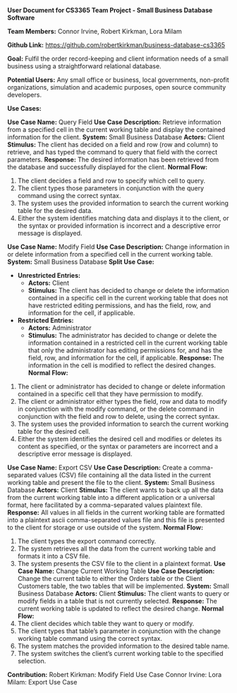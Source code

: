 **User Document for CS3365 Team Project - Small Business Database Software**

**Team Members:** Connor Irvine, Robert Kirkman, Lora Milam

**Github Link:** https://github.com/robertkirkman/business-database-cs3365

**Goal:** Fulfil the order record-keeping and client information needs of a small business using a straightforward relational database.

**Potential Users:** Any small office or business, local governments, non-profit organizations, simulation and academic purposes, open source community developers.

**Use Cases:**

**Use Case Name:** Query Field
**Use Case Description:** Retrieve information from a specified cell in the current working table and display the contained information for the client. 
**System:** Small Business Database
**Actors:** Client
**Stimulus:** The client has decided on a field and row (row and column) to retrieve, and has typed the command to query that field with the correct parameters. 
**Response:** The desired information has been retrieved from the database and successfully displayed for the client. 
**Normal Flow:**
1. The client decides a field and row to specify which cell to query.
2. The client types those parameters in conjunction with the query command using the correct syntax. 
3. The system uses the provided information to search the current working table for the desired data.
4. Either the system identifies matching data and displays it to the client, or the syntax or provided information is incorrect and a descriptive error message is displayed.

**Use Case Name:** Modify Field
**Use Case Description:** Change information in or delete information from a specified cell in the current working table.
**System:** Small Business Database
**Split Use Case:**
*   **Unrestricted Entries:**
    *   **Actors:** Client
    *   **Stimulus:** The client has decided to change or delete the information contained in a specific cell in the current working table that does not have restricted editing permissions, and has the field, row, and information for the cell, if applicable. 
*   **Restricted Entries:**
    *   **Actors:** Administrator
    *   **Stimulus:** The administrator has decided to change or delete the information contained in a restricted cell in the current working table that only the administrator has editing permissions for, and has the field, row, and information for the cell, if applicable. 
**Response:** The information in the cell is modified to reflect the desired changes.
**Normal Flow:**
1. The client or administrator has decided to change or delete information contained in a specific cell that they have permission to modify.
2. The client or administrator either types the field, row and data to modify in conjunction with the modify command, or the delete command in conjunction with the field and row to delete, using the correct syntax.
3. The system uses the provided information to search the current working table for the desired cell.
4. Either the system identifies the desired cell and modifies or deletes its content as specified, or the syntax or parameters are incorrect and a descriptive error message is displayed.

**Use Case Name:** Export CSV
**Use Case Description:** Create a comma-separated values (CSV) file containing all the data listed in the current working table and present the file to the client.
**System:** Small Business Database
**Actors:** Client
**Stimulus:** The client wants to back up all the data from the current working table into a different application or a universal format, here facilitated by a comma-separated values plaintext file.
**Response:** All values in all fields in the current working table are formatted into a plaintext ascii comma-separated values file and this file is presented to the client for storage or use outside of the system.
**Normal Flow:**
1. The client types the export command correctly.
2. The system retrieves all the data from the current working table and formats it into a CSV file.
3. The system presents the CSV file to the client in a plaintext format.
**Use Case Name:** Change Current Working Table
**Use Case Description:** Change the current table to either the Orders table or the Client Customers table, the two tables that will be implemented.
**System:** Small Business Database
**Actors:** Client
**Stimulus:** The client wants to query or modify fields in a table that is not currently selected.
**Response:** The current working table is updated to reflect the desired change.
**Normal Flow:**
1. The client decides which table they want to query or modify.
2. The client types that table’s parameter in conjunction with the change working table command using the correct syntax.
3. The system matches the provided information to the desired table name.
4. The system switches the client’s current working table to the specified selection.

**Contribution:**
Robert Kirkman: Modify Field Use Case
Connor Irvine: 
Lora Milam: Export Use Case
